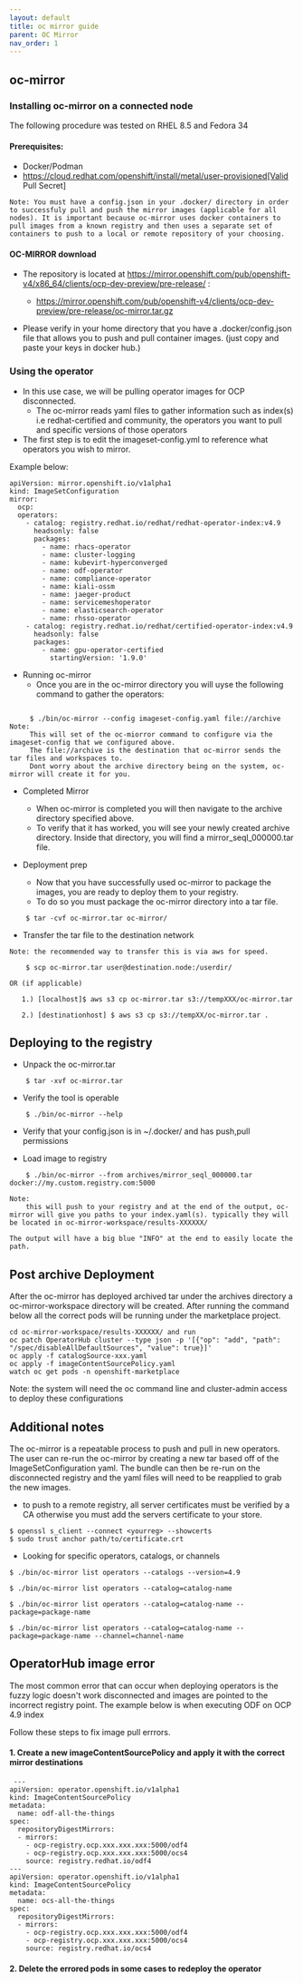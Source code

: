 ```yaml
---
layout: default
title: oc mirror guide
parent: OC Mirror
nav_order: 1
---
```


## oc-mirror

### Installing oc-mirror on a connected node
The following procedure was tested on RHEL 8.5 and Fedora 34

#### Prerequisites:
* Docker/Podman
* https://cloud.redhat.com/openshift/install/metal/user-provisioned[Valid Pull Secret]

```
Note: You must have a config.json in your .docker/ directory in order to successfuly pull and push the mirror images (applicable for all nodes). It is important because oc-mirror uses docker containers to pull images from a known registry and then uses a separate set of containers to push to a local or remote repository of your choosing.
```

#### OC-MIRROR download

* The repository is located at https://mirror.openshift.com/pub/openshift-v4/x86_64/clients/ocp-dev-preview/pre-release/ :
     - https://mirror.openshift.com/pub/openshift-v4/clients/ocp-dev-preview/pre-release/oc-mirror.tar.gz

* Please verify in your home directory that you have a .docker/config.json file that allows you to push and pull container images. (just copy and paste your keys in docker hub.)

### Using the operator
* In this use case, we will be pulling operator images for OCP disconnected.
    - The oc-mirror reads yaml files to gather information such as index(s) i.e redhat-certified and  community, the operators you want to pull and specific versions of those operators
* The first step is to edit the imageset-config.yml to reference what operators you wish to mirror.

Example below:
```
apiVersion: mirror.openshift.io/v1alpha1
kind: ImageSetConfiguration
mirror:
  ocp:
  operators:
    - catalog: registry.redhat.io/redhat/redhat-operator-index:v4.9
      headsonly: false
      packages:
        - name: rhacs-operator
        - name: cluster-logging
        - name: kubevirt-hyperconverged
        - name: odf-operator
        - name: compliance-operator
        - name: kiali-ossm
        - name: jaeger-product
        - name: servicemeshoperator
        - name: elasticsearch-operator
        - name: rhsso-operator
    - catalog: registry.redhat.io/redhat/certified-operator-index:v4.9
      headsonly: false
      packages:
        - name: gpu-operator-certified
          startingVersion: '1.9.0'
```

* Running oc-mirror
    - Once you are in the oc-mirror directory you will uyse the following command to gather the operators:
```

     $ ./bin/oc-mirror --config imageset-config.yaml file://archive
Note:
     This will set of the oc-miorror command to configure via the imageset-config that we configured above.
     The file://archive is the destination that oc-mirror sends the tar files and workspaces to.
     Dont worry about the archive directory being on the system, oc-mirror will create it for you.
```

* Completed Mirror
     - When oc-mirror is completed you will then navigate to the archive directory specified above.
     - To verify that it has worked, you will see your newly created archive directory. Inside that directory, you will find a mirror_seql_000000.tar file.

* Deployment prep
     - Now that you have successfully used oc-mirror to package the images, you are ready to deploy them to your registry.
     - To do so you must package the oc-mirror directory into a tar file.
```
    $ tar -cvf oc-mirror.tar oc-mirror/
```

* Transfer the tar file to the destination network

```
Note: the recommended way to transfer this is via aws for speed.

    $ scp oc-mirror.tar user@destination.node:/userdir/

OR (if applicable)

   1.) [localhost]$ aws s3 cp oc-mirror.tar s3://tempXXX/oc-mirror.tar

   2.) [destinationhost] $ aws s3 cp s3://tempXX/oc-mirror.tar .

```



## Deploying to the registry

* Unpack the oc-mirror.tar

```
    $ tar -xvf oc-mirror.tar
```

* Verify the tool is operable

```
    $ ./bin/oc-mirror --help
```

* Verify that your config.json is in ~/.docker/ and has push,pull permissions

* Load image to registry

```
    $ ./bin/oc-mirror --from archives/mirror_seql_000000.tar docker://my.custom.registry.com:5000

Note:
    this will push to your registry and at the end of the output, oc-mirror will give you paths to your index.yaml(s). typically they will be located in oc-mirror-workspace/results-XXXXXX/

The output will have a big blue "INFO" at the end to easily locate the path.
```
## Post archive Deployment

After the oc-mirror has deployed archived tar under the archives directory a oc-mirror-workspace directory will be created. After running the command below all the correct pods will be running under the marketplace project.

```
cd oc-mirror-workspace/results-XXXXXX/ and run
oc patch OperatorHub cluster --type json -p '[{"op": "add", "path": "/spec/disableAllDefaultSources", "value": true}]'
oc apply -f catalogSource-xxx.yaml
oc apply -f imageContentSourcePolicy.yaml
watch oc get pods -n openshift-marketplace
```
Note:
  the system will need the oc command line and cluster-admin access to deploy these configurations

## Additional notes
The oc-mirror is a repeatable process to push and pull in new operators. The user can re-run the oc-mirror by creating a new tar based off of the ImageSetConfiguration yaml. The bundle can then be re-run on the disconnected registry and the yaml files will need to be reapplied to grab the new images.

* to push to a remote registry, all server certificates must be verified by a CA otherwise you must add the servers certificate to your store.
```
$ openssl s_client --connect <yourreg> --showcerts
$ sudo trust anchor path/to/certificate.crt
```

* Looking for specific operators, catalogs, or channels

```
$ ./bin/oc-mirror list operators --catalogs --version=4.9

$ ./bin/oc-mirror list operators --catalog=catalog-name

$ ./bin/oc-mirror list operators --catalog=catalog-name --package=package-name

$ ./bin/oc-mirror list operators --catalog=catalog-name --package=package-name --channel=channel-name
```

## OperatorHub image error
The most common error that can occur when deploying operators is the fuzzy logic doesn't work disconnected and images are pointed to the incorrect registry point. The example below is when executing ODF on OCP 4.9 index

Follow these steps to fix image pull errrors.

#### 1. Create a new imageContentSourcePolicy and apply it with the correct mirror destinations
```
 ---
apiVersion: operator.openshift.io/v1alpha1
kind: ImageContentSourcePolicy
metadata:
  name: odf-all-the-things
spec:
  repositoryDigestMirrors:
  - mirrors:
    - ocp-registry.ocp.xxx.xxx.xxx:5000/odf4
    - ocp-registry.ocp.xxx.xxx.xxx:5000/ocs4
    source: registry.redhat.io/odf4
---
apiVersion: operator.openshift.io/v1alpha1
kind: ImageContentSourcePolicy
metadata:
  name: ocs-all-the-things
spec:
  repositoryDigestMirrors:
  - mirrors:
    - ocp-registry.ocp.xxx.xxx.xxx:5000/odf4
    - ocp-registry.ocp.xxx.xxx.xxx:5000/ocs4
    source: registry.redhat.io/ocs4
```

#### 2. Delete the errored pods in some cases to redeploy the operator
